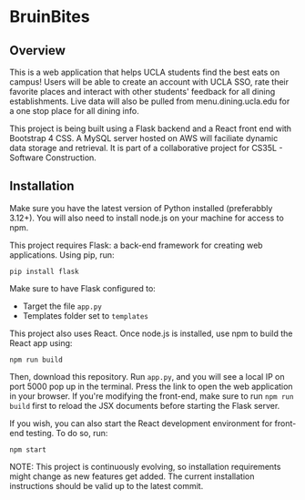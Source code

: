 # BruinBites

## Overview
This is a web application that helps UCLA students find the best eats on campus! Users will be able to create an account with UCLA SSO, rate their favorite places and interact with other students' feedback for all dining establishments. Live data will also be pulled from menu.dining.ucla.edu for a one stop place for all dining info.

This project is being built using a Flask backend and a React front end with Bootstrap 4 CSS. A MySQL server hosted on AWS will faciliate dynamic data storage and retrieval. It is part of a collaborative project for CS35L - Software Construction.

## Installation
Make sure you have the latest version of Python installed (preferabbly 3.12+). You will also need to install node.js on your machine for access to npm.

This project requires Flask: a back-end framework for creating web applications. Using pip, run:

```
pip install flask
```

Make sure to have Flask configured to:
 - Target the file `app.py`
 - Templates folder set to `templates`

This project also uses React. Once node.js is installed, use npm to build the React app using:

```
npm run build
```

Then, download this repository. Run `app.py`, and you will see a local IP on port 5000 pop up in the terminal. Press the link to open the web application in your browser. If you're modifying the front-end, make sure to run `npm run build` first to reload the JSX documents before starting the Flask server.

If you wish, you can also start the React development environment for front-end testing. To do so, run:

```
npm start
```

NOTE: This project is continuously evolving, so installation requirements might change as new features get added. The current installation instructions should be valid up to the latest commit.


